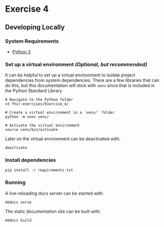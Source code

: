 # Exercise 4

## Developing Locally

### System Requirements
* [Python 3](https://www.python.org/downloads/)

### Set up a virtual environment _(Optional, but recommended)_


It can be helpful to set up a virtual environment to isolate project dependencies from system dependencies.
There are a few libraries that can do this, but this documentation will stick with `venv` since that is included
in the Python Standard Library.

```shell
# Navigate to the Python folder
cd fhir-exercises/Exercise_4/

# Create a virtual environment in a `venv/` folder
python -m venv venv/

# Activate the virtual environment
source venv/bin/activate
```

Later on the virtual environment can be deactivated with:

```shell
deactivate
```

### Install dependencies

```shell
pip install -r requirements.txt
```

### Running

A live-reloading docs server can be started with:
```shell
mkdocs serve
```

The static documentation site can be built with:
```shell
mkdocs build
```
